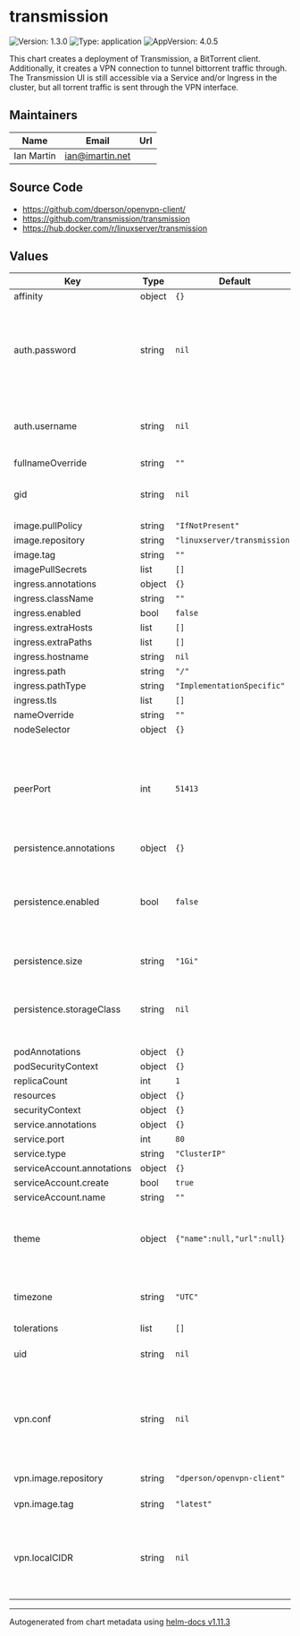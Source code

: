# transmission

![Version: 1.3.0](https://img.shields.io/badge/Version-1.3.0-informational?style=flat-square) ![Type: application](https://img.shields.io/badge/Type-application-informational?style=flat-square) ![AppVersion: 4.0.5](https://img.shields.io/badge/AppVersion-4.0.5-informational?style=flat-square)

This chart creates a deployment of Transmission, a BitTorrent client. Additionally, it creates a VPN connection to tunnel bittorrent traffic through.
The Transmission UI is still accessible via a Service and/or Ingress in the cluster, but all torrent traffic is sent through the VPN interface.

## Maintainers

| Name | Email | Url |
| ---- | ------ | --- |
| Ian Martin | <ian@imartin.net> |  |

## Source Code

* <https://github.com/dperson/openvpn-client/>
* <https://github.com/transmission/transmission>
* <https://hub.docker.com/r/linuxserver/transmission>

## Values

| Key | Type | Default | Description |
|-----|------|---------|-------------|
| affinity | object | `{}` |  |
| auth.password | string | `nil` | The HTTP Basic password to require for accessing the Transmission web console. DO NOT SAVE this password in plaintext in your version control. |
| auth.username | string | `nil` | The HTTP Basic username for accessing the Transmission web console. |
| fullnameOverride | string | `""` |  |
| gid | string | `nil` | The primary GID (Group ID) that transmission should run as |
| image.pullPolicy | string | `"IfNotPresent"` |  |
| image.repository | string | `"linuxserver/transmission"` |  |
| image.tag | string | `""` |  |
| imagePullSecrets | list | `[]` |  |
| ingress.annotations | object | `{}` |  |
| ingress.className | string | `""` |  |
| ingress.enabled | bool | `false` |  |
| ingress.extraHosts | list | `[]` |  |
| ingress.extraPaths | list | `[]` |  |
| ingress.hostname | string | `nil` |  |
| ingress.path | string | `"/"` |  |
| ingress.pathType | string | `"ImplementationSpecific"` |  |
| ingress.tls | list | `[]` |  |
| nameOverride | string | `""` |  |
| nodeSelector | object | `{}` |  |
| peerPort | int | `51413` | The Port (both TCP and UDP) to use for Transmission peer communication. This should be changed if you modify the Transmission config file to use a different `peer-port` setting. |
| persistence.annotations | object | `{}` |  |
| persistence.enabled | bool | `false` | When true, creates a PersistentVolumeClaim to attach to a Persistent Volume. The PV should already exist, and can be found by label/size or storageClass. |
| persistence.size | string | `"1Gi"` | The size of the PV to match this claim with. |
| persistence.storageClass | string | `nil` | The storage class where the desired PV can be located. Leave blank for the cluster "default" storage class. |
| podAnnotations | object | `{}` |  |
| podSecurityContext | object | `{}` |  |
| replicaCount | int | `1` |  |
| resources | object | `{}` |  |
| securityContext | object | `{}` |  |
| service.annotations | object | `{}` |  |
| service.port | int | `80` |  |
| service.type | string | `"ClusterIP"` |  |
| serviceAccount.annotations | object | `{}` |  |
| serviceAccount.create | bool | `true` |  |
| serviceAccount.name | string | `""` |  |
| theme | object | `{"name":null,"url":null}` | The Transmission theme to use. Valid options are: `combustion-release`, `transmission-web-control`, and `kettu` |
| timezone | string | `"UTC"` | The timezone identifier for Transmission to use (ie, America/Denver) |
| tolerations | list | `[]` |  |
| uid | string | `nil` | The UID (User ID) that transmission should run as |
| vpn.conf | string | `nil` | The full OpenVPN configuration for the VPN container to use. A Secret resource will be created with this content. DO NOT SAVE this text unencrypted in your version control. |
| vpn.image.repository | string | `"dperson/openvpn-client"` | The image to use for the VPN connection |
| vpn.image.tag | string | `"latest"` | The image tag for the VPN connection |
| vpn.localCIDR | string | `nil` | Use this to create a route in the OpenVPN container to your local network. Maps to the `-r` option of the dperson/openvpn-client docker image. |

----------------------------------------------
Autogenerated from chart metadata using [helm-docs v1.11.3](https://github.com/norwoodj/helm-docs/releases/v1.11.3)
